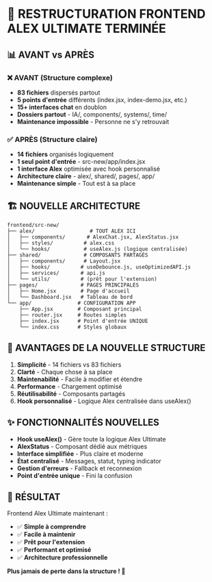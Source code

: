 # 🎉 RESTRUCTURATION FRONTEND ALEX ULTIMATE TERMINÉE

## 📊 **AVANT vs APRÈS**

### ❌ **AVANT** (Structure complexe)
- **83 fichiers** dispersés partout
- **5 points d'entrée** différents (index.jsx, index-demo.jsx, etc.)
- **15+ interfaces chat** en doublon  
- **Dossiers partout** - IA/, components/, systems/, time/
- **Maintenance impossible** - Personne ne s'y retrouvait

### ✅ **APRÈS** (Structure claire)
- **14 fichiers** organisés logiquement
- **1 seul point d'entrée** - src-new/app/index.jsx
- **1 interface Alex** optimisée avec hook personnalisé
- **Architecture claire** - alex/, shared/, pages/, app/
- **Maintenance simple** - Tout est à sa place

## 🏗️ **NOUVELLE ARCHITECTURE**

```
frontend/src-new/
├── alex/                  # TOUT ALEX ICI
│   ├── components/       # AlexChat.jsx, AlexStatus.jsx
│   ├── styles/          # alex.css
│   └── hooks/           # useAlex.js (logique centralisée)
├── shared/              # COMPOSANTS PARTAGÉS  
│   ├── components/      # Layout.jsx
│   ├── hooks/          # useDebounce.js, useOptimizedAPI.js
│   ├── services/       # api.js
│   └── utils/          # (prêt pour l'extension)
├── pages/              # PAGES PRINCIPALES
│   ├── Home.jsx        # Page d'accueil
│   └── Dashboard.jsx   # Tableau de bord
└── app/               # CONFIGURATION APP
    ├── App.jsx        # Composant principal
    ├── router.jsx     # Routes simples
    ├── index.jsx      # Point d'entrée UNIQUE
    └── index.css      # Styles globaux
```

## 🚀 **AVANTAGES DE LA NOUVELLE STRUCTURE**

1. **Simplicité** - 14 fichiers vs 83 fichiers
2. **Clarté** - Chaque chose à sa place
3. **Maintenabilité** - Facile à modifier et étendre
4. **Performance** - Chargement optimisé
5. **Réutilisabilité** - Composants partagés
6. **Hook personnalisé** - Logique Alex centralisée dans useAlex()

## ✨ **FONCTIONNALITÉS NOUVELLES**

- **Hook useAlex()** - Gère toute la logique Alex Ultimate
- **AlexStatus** - Composant dédié aux métriques
- **Interface simplifiée** - Plus claire et moderne
- **État centralisé** - Messages, statut, typing indicator
- **Gestion d'erreurs** - Fallback et reconnexion
- **Point d'entrée unique** - Fini la confusion

## 🎯 **RÉSULTAT**

Frontend Alex Ultimate maintenant :
- ✅ **Simple à comprendre**
- ✅ **Facile à maintenir** 
- ✅ **Prêt pour l'extension**
- ✅ **Performant et optimisé**
- ✅ **Architecture professionnelle**

**Plus jamais de perte dans la structure ! 🌟**